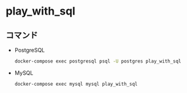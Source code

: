 # play_with_sql

## コマンド
- PostgreSQL
   ```sh
   docker-compose exec postgresql psql -U postgres play_with_sql
   ```

- MySQL
   ```sh
   docker-compose exec mysql mysql play_with_sql
   ```
